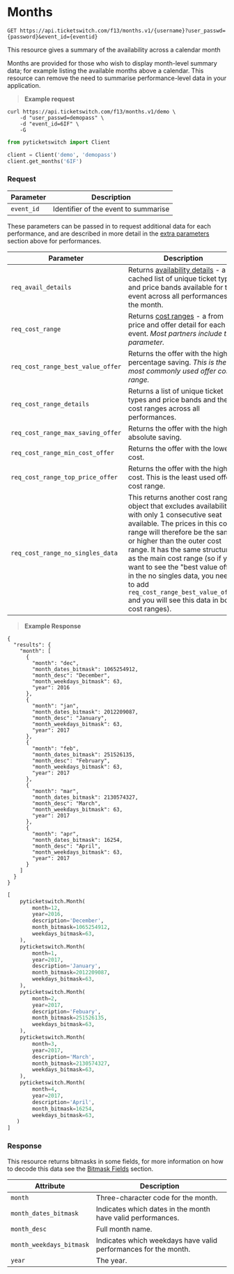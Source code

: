# Months

```
GET https://api.ticketswitch.com/f13/months.v1/{username}?user_passwd={password}&event_id={eventid}
```

This resource gives a summary of the availability across a calendar month

Months are provided for those who wish to display month-level summary data; for 
example listing the available months above a calendar. This resource can remove
the need to summarise performance-level data in your application.

> **Example request**

```shell
curl https://api.ticketswitch.com/f13/months.v1/demo \
    -d "user_passwd=demopass" \
    -d "event_id=6IF" \
    -G
```

```python
from pyticketswitch import Client

client = Client('demo', 'demopass')
client.get_months('6IF')
```

### Request

Parameter | Description
--------- | -----------
`event_id` | Identifier of the event to summarise

These parameters can be passed in to request additional data for each 
performance, and are described in more detail in the 
[extra parameters](#extra-parameters) section above for performances.

Parameter | Description
--------- | -----------
`req_avail_details` | Returns [availability details](#availability-detail) - a cached list of unique ticket types and price bands available for this event across all performances in the month.
`req_cost_range` | Returns [cost ranges](#cost-ranges) - a from price and offer detail for each event. *Most partners include this parameter.*
`req_cost_range_best_value_offer` | Returns the offer with the highest percentage saving. *This is the most commonly used offer cost range.*
`req_cost_range_details` | Returns a list of unique ticket types and price bands and their cost ranges across all performances.
`req_cost_range_max_saving_offer` | Returns the offer with the highest absolute saving.
`req_cost_range_min_cost_offer` | Returns the offer with the lowest cost.
`req_cost_range_top_price_offer` | Returns the offer with the highest cost. This is the least used offer cost range.
`req_cost_range_no_singles_data` | This returns another cost range object that excludes availability with only 1 consecutive seat available. The prices in this cost range will therefore be the same or higher than the outer cost range. It has the same structure as the main cost range (so if you want to see the "best value offer" in the no singles data, you need to add `req_cost_range_best_value_offer` and you will see this data in both cost ranges).

> **Example Response**

```shell
{
  "results": {
    "month": [
      {
        "month": "dec",
        "month_dates_bitmask": 1065254912,
        "month_desc": "December",
        "month_weekdays_bitmask": 63,
        "year": 2016
      },
      {
        "month": "jan",
        "month_dates_bitmask": 2012209087,
        "month_desc": "January",
        "month_weekdays_bitmask": 63,
        "year": 2017
      },
      {
        "month": "feb",
        "month_dates_bitmask": 251526135,
        "month_desc": "February",
        "month_weekdays_bitmask": 63,
        "year": 2017
      },
      {
        "month": "mar",
        "month_dates_bitmask": 2130574327,
        "month_desc": "March",
        "month_weekdays_bitmask": 63,
        "year": 2017
      },
      {
        "month": "apr",
        "month_dates_bitmask": 16254,
        "month_desc": "April",
        "month_weekdays_bitmask": 63,
        "year": 2017
      }
    ]
  }
}
```

```python
[
    pyticketswitch.Month(
        month=12,
        year=2016,
        description='December',
        month_bitmask=1065254912,
        weekdays_bitmask=63,
    ),
    pyticketswitch.Month(
        month=1,
        year=2017,
        description='January',
        month_bitmask=2012209087,
        weekdays_bitmask=63,
    ),
    pyticketswitch.Month(
        month=2,
        year=2017,
        description='Febuary',
        month_bitmask=251526135,
        weekdays_bitmask=63,
    ),
    pyticketswitch.Month(
        month=3,
        year=2017,
        description='March',
        month_bitmask=2130574327,
        weekdays_bitmask=63,
    ),
    pyticketswitch.Month(
        month=4,
        year=2017,
        description='April',
        month_bitmask=16254,
        weekdays_bitmask=63,
   )
]
```

### Response


<aside class="language-specific shell notice">
    This resource returns bitmasks in some fields, for more information on how
    to decode this data see the <a href="#bitmask-fields">Bitmask Fields</a> 
    section.
</aside>

Attribute | Description
--------- | -----------
`month` | Three-character code for the month.
`month_dates_bitmask` | Indicates which dates in the month have valid performances.
`month_desc` | Full month name.
`month_weekdays_bitmask` | Indicates which weekdays have valid performances for the month.
`year` | The year.